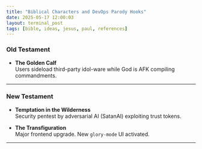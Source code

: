 ```yaml
---
title: "Biblical Characters and DevOps Parody Hooks"
date: 2025-05-17 12:00:03
layout: terminal_post
tags: [bible, ideas, jesus, paul, references]
---
```


### Old Testament

- **The Golden Calf**  
  Users sideload third-party idol-ware while God is AFK compiling commandments.


---

### New Testament

- **Temptation in the Wilderness**  
  Security pentest by adversarial AI (SatanAI) exploiting trust tokens.

- **The Transfiguration**  
  Major frontend upgrade. New `glory-mode` UI activated.


---
